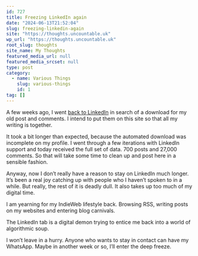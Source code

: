 ```yaml
---
id: 727
title: Freezing LinkedIn again
date: "2024-06-13T21:52:04"
slug: freezing-linkedin-again
site: "https://thoughts.uncountable.uk"
wp_url: "https://thoughts.uncountable.uk"
root_slug: thoughts
site_name: My Thoughts
featured_media_url: null
featured_media_srcset: null
type: post
category:
  - name: Various Things
    slug: various-things
    id: 1
tag: []
---
```



<p>A few weeks ago, I went <a href="https://thoughts.uncountable.uk/returning-to-linkedin/" data-type="post" data-id="627">back to LinkedIn</a> in search of a download for my old post and comments.  I intend to put them on this site so that all my writing is together.</p>



<p>It took a bit longer than expected, because the automated download was incomplete on my profile.  I went through a few iterations with LinkedIn support and today received the full set of data.  700 posts and 27,000 comments.  So that will take some time to clean up and post here in a sensible fashion.</p>



<p>Anyway, now I don&#8217;t really have a reason to stay on LinkedIn much longer.  It&#8217;s been a real joy catching up with people who I haven&#8217;t spoken to in a while.  But really, the rest of it is deadly dull.  It also takes up too much of my digital time.  </p>



<p>I am yearning for my IndieWeb lifestyle back.  Browsing RSS, writing posts on my websites and entering blog carnivals.</p>



<p>The LinkedIn tab is a digital demon trying to entice me back into a world of algorithmic soup.  </p>



<p>I won&#8217;t leave in a hurry. Anyone who wants to stay in contact can have my WhatsApp.  Maybe in another week or so, I&#8217;ll enter the deep freeze.</p>
